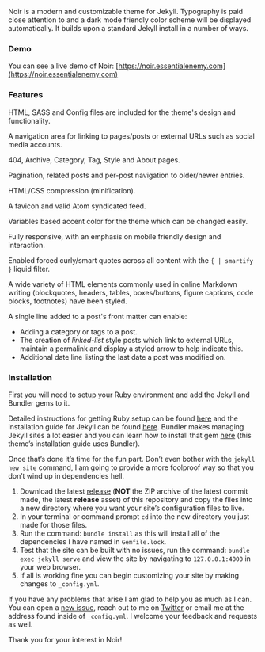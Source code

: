 Noir is a modern and customizable theme for Jekyll. Typography is paid close attention to and a dark mode friendly color scheme will be displayed automatically. It builds upon a standard Jekyll install in a number of ways.

### Demo

You can see a live demo of Noir: [https://noir.essentialenemy.com](https://noir.essentialenemy.com)

### Features

HTML, SASS and Config files are included for the theme's design and functionality.

A navigation area for linking to pages/posts or external URLs such as social media accounts.

404, Archive, Category, Tag, Style and About pages.

Pagination, related posts and per-post navigation to older/newer entries.

HTML/CSS compression (minification).

A favicon and valid Atom syndicated feed.

Variables based accent color for the theme which can be changed easily.

Fully responsive, with an emphasis on mobile friendly design and interaction.

Enabled forced curly/smart quotes across all content with the `{ | smartify }` liquid filter.

A wide variety of HTML elements commonly used in online Markdown writing (blockquotes, headers, tables, boxes/buttons, figure captions, code blocks, footnotes) have been styled.

A single line added to a post's front matter can enable:
- Adding a category or tags to a post.
- The creation of *linked-list* style posts which link to external URLs, maintain a permalink and display a styled arrow to help indicate this.
- Additional date line listing the last date a post was modified on.

### Installation

First you will need to setup your Ruby environment and add the Jekyll and Bundler gems to it.

Detailed instructions for getting Ruby setup can be found [here](https://www.ruby-lang.org/en/documentation/installation/) and the installation guide for Jekyll can be found [here](https://jekyllrb.com/docs/installation/). Bundler makes managing Jekyll sites a lot easier and you can learn how to install that gem [here](https://bundler.io) (this theme’s installation guide uses Bundler).

Once that’s done it’s time for the fun part. Don’t even bother with the `jekyll new site` command, I am going to provide a more foolproof way so that you don’t wind up in dependencies hell.

1. Download the latest [release](https://github.com/essentialenemy/noir/releases/) (**NOT** the ZIP archive of the latest commit made, the latest **release** asset) of this repository and copy the files into a new directory where you want your site’s configuration files to live.
2. In your terminal or command prompt `cd` into the new directory you just made for those files.
3. Run the command: `bundle install` as this will install all of the dependencies I have named in `Gemfile.lock`.
4. Test that the site can be built with no issues, run the command: `bundle exec jekyll serve` and view the site by navigating to `127.0.0.1:4000` in your web browser.
5. If all is working fine you can begin customizing your site by making changes to `_config.yml`.

If you have any problems that arise I am glad to help you as much as I can. You can open a [new issue](https://github.com/essentialenemy/noir/issues), reach out to me on [Twitter](https://twitter.com/essentialenemy) or email me at the address found inside of `_config.yml`. I welcome your feedback and requests as well.

Thank you for your interest in Noir!
